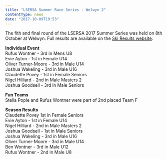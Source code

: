 ```yaml
---
title: "LSERSA Summer Race Series - Welwyn 2"
contentType: news
date: "2017-10-09T19:53"
---
```


The fith and final round of the LSERSA 2017 Summer Series was held on 8th October at Welwyn. Full results are available on the [Ski Results website](https://skiresults.co.uk/events/825).

**Individual Event**\
Rufus Wontner - 3rd in Mens U8\
Evie Ayton - 1st in Female U14\
Oliver Turner-Moore - 3rd in Male U14\
Joshua Wakeling - 3rd in Male U16\
Claudette Povey - 1st in Female Seniors\
Nigel Hilliard - 2nd in Male Masters 2\
Joshua Goodsell - 3rd in Male Seniors

**Fun Teams**\
Stella Pople and Rufus Wontner were part of 2nd placed Team F

**Season Results**\
Claudette Povey 1st in Female Seniors\
Evie Ayton - 1st in Female U14\
Nigel Hilliard - 2nd in Male Masters 2\
Joshua Goodsell - 1st in Male Seniors\
Joshua Wakeling - 3rd in Male U16\
Oliver Turner-Moore - 3rd in Male U14\
Ben Wontner - 3rd in Male U12\
Rufus Wontner - 2nd in Male U8
